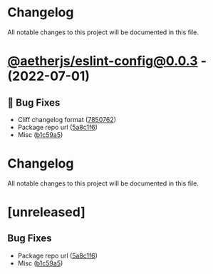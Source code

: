 # Changelog
All notable changes to this project will be documented in this file.

# [@aetherjs/eslint-config@0.0.3](https://github.com/aether-development/utilities/compare/@aetherjs/prettier-config@0.0.3...@aetherjs/eslint-config@0.0.3) - (2022-07-01)

## 🐛 Bug Fixes

- Cliff changelog format ([7850762](https://github.com/aether-development/utilities/commit/78507622373cb0cb0fbcadf9e26ab824de30864b))
- Package repo url ([5a8c1f6](https://github.com/aether-development/utilities/commit/5a8c1f63429cb4bd34e3b25de6ec061f89c7d195))
- Misc ([b1c59a5](https://github.com/aether-development/utilities/commit/b1c59a563d0172d9784d155a693dcbef5b64e916))

# Changelog

All notable changes to this project will be documented in this file.

# [unreleased]

## Bug Fixes

-   Package repo url ([5a8c1f6](https://github.com/aetherjs/utilities/commit/5a8c1f63429cb4bd34e3b25de6ec061f89c7d195))
-   Misc ([b1c59a5](https://github.com/aetherjs/utilities/commit/b1c59a563d0172d9784d155a693dcbef5b64e916))
